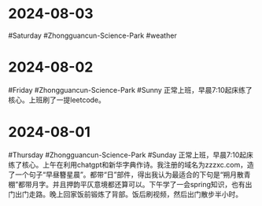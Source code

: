 # 2024-08-03
#Saturday #Zhongguancun-Science-Park  #weather

# 2024-08-02
#Friday  #Zhongguancun-Science-Park  #Sunny 
正常上班，早晨7:10起床练了核心。上班刷了一提leetcode。

# 2024-08-01
#Thursday #Zhongguancun-Science-Park  #Sunday 
正常上班，早晨7:10起床练了核心。上午在利用chatgpt和新华字典作诗。我注册的域名为zzzxc.com，造了一个句子“早昼簪星晨”。都带“日”部件，得出我认为最适合的下句是“朔月散青棚”都带月字。并且押韵平仄意境都还算可以。下午学了一会spring知识，也有出门出门走路。晚上回家饭前锻炼了背部。饭后刷视频，然后出门散步半小时。